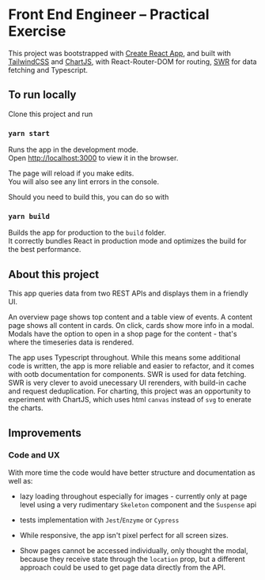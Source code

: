 # Front End Engineer – Practical Exercise

This project was bootstrapped with [Create React App](https://github.com/facebook/create-react-app), and built with [TailwindCSS](https://tailwindcss.com/) and [ChartJS](https://www.chartjs.org/), with React-Router-DOM for routing, [SWR](https://swr.vercel.app/) for data fetching and Typescript.

## To run locally

Clone this project and run

### `yarn start`

Runs the app in the development mode.\
Open [http://localhost:3000](http://localhost:3000) to view it in the browser.

The page will reload if you make edits.\
You will also see any lint errors in the console.

Should you need to build this, you can do so with

### `yarn build`

Builds the app for production to the `build` folder.\
It correctly bundles React in production mode and optimizes the build for the best performance.

## About this project

This app queries data from two REST APIs and displays them in a friendly UI.

An overview page shows top content and a table view of events.
A content page shows all content in cards.
On click, cards show more info in a modal.
Modals have the option to open in a shop page for the content - that's where the timeseries data is rendered.

The app uses Typescript throughout. While this means some additional code is written, the app is more reliable and easier to refactor, and it comes with ootb documentation for components.
SWR is used for data fetching. SWR is very clever to avoid unecessary UI rerenders, with build-in cache and request deduplication.
For charting, this project was an opportunity to experiment with ChartJS, which uses html `canvas` instead of `svg` to enerate the charts.

## Improvements

### Code and UX

With more time the code would have better structure and documentation as well as:

- lazy loading throughout especially for images - currently only at page level using a very rudimentary `Skeleton` component and the `Suspense` api
- tests implementation with `Jest`/`Enzyme` or `Cypress`

- While responsive, the app isn't pixel perfect for all screen sizes.
- Show pages cannot be accessed individually, only thought the modal, because they receive state through the `location` prop, but a different approach could be used to get page data directly from the API.
